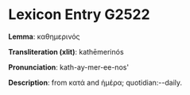 # Lexicon Entry G2522

**Lemma**: καθημερινός

**Transliteration (xlit)**: kathēmerinós

**Pronunciation**: kath-ay-mer-ee-nos'

**Description**:
from κατά and ἡμέρα; quotidian:--daily.
